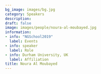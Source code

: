 ```yaml
---
bg_image: images/bg.jpg
category: Speakers
description: 
draft: false
image: images/people/noura-al-moubayed.jpg
information:
- info: "NGSchool2019"
  label: Events
- info: speaker
  label: Role
- info: Durham University, UK
  label: Affiliation
title: Noura Al Moubayed
---
```

